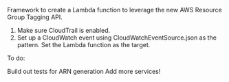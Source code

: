 Framework to create a Lambda function to leverage the new AWS Resource Group Tagging API. 

1. Make sure CloudTrail is enabled. 
2. Set up a CloudWatch event using CloudWatchEventSource.json as the pattern. Set the Lambda function as the target. 

To do: 

Build out tests for ARN generation
Add more services! 